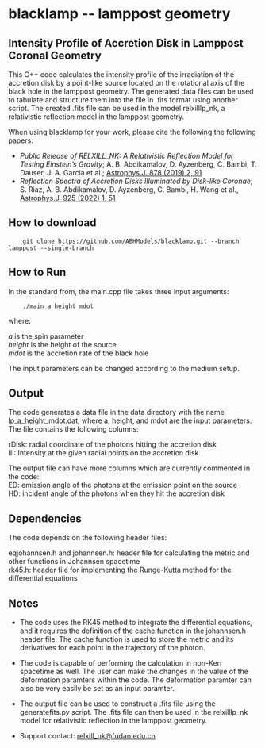 # blacklamp -- lamppost geometry 

## Intensity Profile of Accretion Disk in Lamppost Coronal Geometry

This C++ code calculates the intensity profile of the irradiation of the accretion disk by a point-like source located on the rotational axis of the black hole in the lamppost geometry. The generated data files can be used to tabulate and structure them into the file in .fits format using another script. The created .fits file can be used in the model relxilllp_nk, a relativistic reflection model in the lamppost geometry.  
  
When using blacklamp for your work, please cite the following the following papers:
* _Public Release of RELXILL_NK: A Relativistic Reflection Model for Testing Einstein’s Gravity_; A. B. Abdikamalov, D. Ayzenberg, C. Bambi, T. Dauser, J. A. Garcia et al.; [Astrophys.J. 878 (2019) 2, 91](https://doi.org/10.3847/1538-4357/ab1f89)
* _Reflection Spectra of Accretion Disks Illuminated by Disk-like Coronae_; S. Riaz, A. B. Abdikamalov, D. Ayzenberg, C. Bambi, H. Wang et al., [Astrophys.J. 925 (2022) 1, 51](https://doi.org/10.3847/1538-4357/ac3827)

## How to download

        git clone https://github.com/ABHModels/blacklamp.git --branch lamppost --single-branch
  
## How to Run

In the standard from, the main.cpp file takes three input arguments:

        ./main a height mdot

where:

_a_ is the spin parameter  
_height_ is the height of the source  
_mdot_ is the accretion rate of the black hole  

The input parameters can be changed according to the medium setup.

## Output

The code generates a data file in the data directory with the name lp_a_height_mdot.dat, where a, height, and mdot are the input parameters. The file contains the following columns:  

rDisk: radial coordinate of the photons hitting the accretion disk  
III: Intensity at the given radial points on the accretion disk  
    
The output file can have more columns which are currently commented in the code:    
ED: emission angle of the photons at the emission point on the source  
HD: incident angle of the photons when they hit the accretion disk  

## Dependencies

The code depends on the following header files:  

eqjohannsen.h and johannsen.h: header file for calculating the metric  and other functions in Johannsen spacetime  
rk45.h: header file for implementing the Runge-Kutta method for the differential equations  

## Notes

* The code uses the RK45 method to integrate the differential equations, and it requires the definition of the cache function in the johannsen.h header file. The cache function is used to store the metric and its derivatives for each point in the trajectory of the photon.

* The code is capable of performing the calculation in non-Kerr spacetime as well. The user can make the changes in the value of the deformation paramters within the code. The deformation paramter can also be very easily be set as an input paramter.

* The output file can be used to construct a .fits file using the generatefits.py script. The .fits file can then be used in the relxilllp_nk model for relativistic reflection in the lamppost geometry.  

* Support contact: <relxill_nk@fudan.edu.cn>
